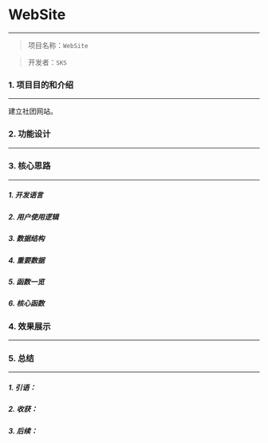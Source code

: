 # WebSite

----------


> 项目名称：`WebSite`

> 开发者：`SKS`




### 1. 项目目的和介绍
---
建立社团网站。

### 2. 功能设计
---

### 3. 核心思路
---
##### 1. 开发语言

##### 2. 用户使用逻辑

##### 3. 数据结构

##### 4. 重要数据

##### 5. 函数一览

##### 6. 核心函数


### 4. 效果展示
---

### 5. 总结
---

##### 1. 引语：

##### 2. 收获：

##### 3. 后续：

